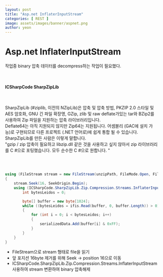 ```yaml
---
layout: post
title: "Asp.net InflaterInputStream" 
categories: [ REST ]
image: assets/images/banner/aspnet.png
author: yeon
---
```


# Asp.net InflaterInputStream
작업중 binary 압축 데이터를 decompress하는 작업이 필요했다.

<br>

#### ICSharpCode SharpZipLib

<br>

SharpZipLib (#ziplib, 이전의 NZipLib)은 압축 및 압축 방법, PKZIP 2.0 스타일 및 AES 암호화, GNU 긴 파일 확장명, GZip, zlib 및 raw deflate가있는 tar와 BZip2를 사용하여 Zip 파일을 지원하는 압축 라이브러리입니다. <br>
Deflate64는 아직 지원되지 않지만 Zip64는 지원됩니다. 어셈블리 (GAC에 설치 가능)로 구현되므로 다른 프로젝트 (.NET 언어로)에 쉽게 통합 될 수 있습니다. SharpZipLib를 만든 사람은 이렇게 말합니다. <br>
"gzip / zip 압축이 필요하고 libzip.dll 같은 것을 사용하고 싶지 않아서 zip 라이브러리를 C #으로 포팅했습니다. 모두 순수한 C #으로 원합니다. " 

<br><br>


```c#
using (FileStream stream = new FileStream(unzipPath, FileMode.Open, FileAccess.Read))
{
    stream.Seek(16, SeekOrigin.Begin);
    using (ICSharpCode.SharpZipLib.Zip.Compression.Streams.InflaterInputStream ifis = new ICSharpCode.SharpZipLib.Zip.Compression.Streams.InflaterInputStream(stream)) {
        int bytesLeidos = 0;

        byte[] buffer = new byte[1024];
        while ((bytesLeidos = ifis.Read(buffer, 0, buffer.Length)) > 0)
        {
            for (int i = 0; i < bytesLeidos; i++)
            {
                serializedData.Add(buffer[i] & 0xFF);
            }
        }
    }
}
```

- FileStream으로 stream 형태로 file을 읽기
- 앞 포지션 16byte 제거를 위해 Seek -> position 16으로 이동
- ICSharpCode.SharpZipLib.Zip.Compression.Streams.InflaterInputStream 사용하여 stream 변환하여 binary 압축해제


<br><br><br>